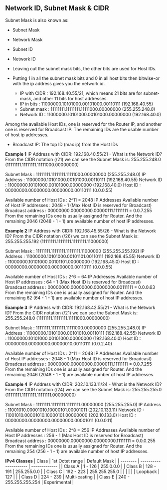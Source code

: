 ## Network ID, Subnet Mask & CIDR ##
Subnet Mask is also known as:
- Subnet Mask
- Network Mask
- Subnet ID
- Network ID

- Leaving out the subnet mask bits, the other bits are used for Host IDs.
- Putting 1 in all the subnet mask bits and 0 in all host bits then bitwise-or with the ip address gives you the network id.
    - IP with CIDR  : 192.168.40.55/21, which means 21 bits are for subnet-mask, and other 11 bits for host addresses.
    - IP in bits    : 11000000.10101000.00101000.00110111 (192.168.40.55)
    - Subnet mask   : 11111111.11111111.11111000.00000000 (255.255.248.0)
    - Network ID    : 11000000.10101000.00101000.00000000 (192.168.40.0)

Among the available Host IDs, one is reserved for the Router IP, and another one is reserved for Broadcast IP. The remaining IDs are the usable number of host ip addresses.
* Broadcast IP: The top ID (max ip) from the Host IDs

**Example 1**
IP Address with CIDR: 192.168.40.55/21 - What is the Network ID?
From the CIDR notation (/21) we can see the Subnet Mask is: 255.255.248.0 (11111111.11111111.11111000.00000000)

Subnet Mask : 11111111.11111111.11111000.00000000 (255.255.248.0)
IP Address  : 11000000.10101000.00101000.00110111 (192.168.40.55)
Network ID  : 11000000.10101000.00101000.00000000 (192.168.40.0)
Host ID     : 00000000.00000000.00000000.00110111 (0.0.0.55)

Available number of Host IDs            : 2^11 = 2048 IP Addresses
Available number of Host IP addresses   : 2048 - 1 (Max Host ID is reserved for Broadcast)
Broadcast address                       : 00000000.00000000.00000111.11111111 = 0.0.7.255
From the remaining IDs one is usually assigned for Router. And the remaining 2046 (2048 - 1 - 1) are available number of host IP addresses.

**Example 2**
IP Address with CIDR: 192.168.45.55/26 - What is the Network ID?
From the CIDR notation (/26) we can see the Subnet Mask is: 255.255.255.192 (11111111.11111111.11111111.11000000)

Subnet Mask : 11111111.11111111.11111111.11000000 (255.255.255.192)
IP Address  : 11000000.10101000.00101101.00110111 (192.168.45.55)
Network ID  : 11000000.10101000.00101101.00000000 (192.168.45.0)
Host ID     : 00000000.00000000.00000000.00110111 (0.0.0.55)

Available number of Host IDs            : 2^6 = 64 IP Addresses
Available number of Host IP addresses   : 64 - 1 (Max Host ID is reserved for Broadcast)
Broadcast address                       : 00000000.00000000.00000000.00111111 = 0.0.0.63
From the remaining IDs one is usually assigned for Router. And the remaining 62 (64 - 1 - 1) are available number of host IP addresses.

**Example 3**
IP Address with CIDR: 192.168.42.55/21 - What is the Network ID?
From the CIDR notation (/21) we can see the Subnet Mask is: 255.255.248.0 (11111111.11111111.11111000.00000000)

Subnet Mask : 11111111.11111111.11111000.00000000 (255.255.248.0)
IP Address  : 11000000.10101000.00101010.00110111 (192.168.42.55)
Network ID  : 11000000.10101000.00101000.00000000 (192.168.40.0)
Host ID     : 00000000.00000000.00000010.00110111 (0.0.2.40)

Available number of Host IDs            : 2^11 = 2048 IP Addresses
Available number of Host IP addresses   : 2048 - 1 (Max Host ID is reserved for Broadcast)
Broadcast address                       : 00000000.00000000.00000111.11111111 = 0.0.7.255
From the remaining IDs one is usually assigned for Router. And the remaining 2046 (2048 - 1 - 1) are available number of host IP addresses.

**Example 4**
IP Address with CIDR: 202.10.133.11/24 - What is the Network ID?
From the CIDR notation (/24) we can see the Subnet Mask is: 255.255.255.0 (11111111.11111111.11111111.00000000)

Subnet Mask : 11111111.11111111.11111111.00000000 (255.255.255.0)
IP Address  : 11001010.00001010.10000101.00001011 (202.10.133.11)
Network ID  : 11001010.00001010.10000101.00000000 (202.10.133.0)
Host ID     : 00000000.00000000.00000000.00001011 (0.0.0.11)

Available number of Host IDs            : 2^8 = 256 IP Addresses
Available number of Host IP addresses   : 256 - 1 (Max Host ID is reserved for Broadcast)
Broadcast address                       : 00000000.00000000.00000000.11111111 = 0.0.0.255
From the remaining IDs one is usually assigned for Router. And the remaining 254 (256 - 1 - 1) are available number of host IP addresses.


**IPv4 Classes**
| Class    | 1st Octet range       | Default Mask  |
| -------- | --------------------- | ------------- |
| Class A  | 1 - 126               | 255.0.0.0     |
| Class B  | 128 - 191             | 255.255.0.0   |
| Class C  | 192 - 223             | 255.255.255.0 |
|          |                       |               |
| Loopback | 127                   |               |
| Class D  | 224 - 239             | Multi-casting |
| Class E  | 240 - 255.255.255.254 | Experimental  |
